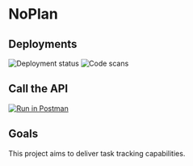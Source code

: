 # NoPlan

## Deployments

![Deployment status](https://github.com/ThorstenSauter/NoPlan/actions/workflows/deploy.yml/badge.svg) ![Code scans](https://github.com/ThorstenSauter/NoPlan/actions/workflows/codeql-analysis.yml/badge.svg)

## Call the API
[![Run in Postman](https://run.pstmn.io/button.svg)](https://app.getpostman.com/run-collection/11545383-44b0d3ed-b834-48df-a31a-bac27c54e41d?action=collection%2Ffork&collection-url=entityId%3D11545383-44b0d3ed-b834-48df-a31a-bac27c54e41d%26entityType%3Dcollection%26workspaceId%3Dcb449a10-b5f3-439f-812b-e1ac13437c9b)

## Goals

This project aims to deliver task tracking capabilities.
